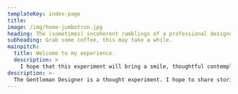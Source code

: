 ```yaml
---
templateKey: index-page
title:
image: /img/home-jumbotron.jpg
heading: The (sometimes) incoherent ramblings of a professional designer
subheading: Grab some coffee, this may take a while.
mainpitch:
  title: Welcome to my experience.
  description: >
    I hope that this experiment will bring a smile, thoughtful contemplation, and a sense of Camaraderie to you who read it. Thank you for sharing this with me.
description: >-
  The Gentleman Designer is a thought experiment. I hope to share stories and experiences with others that they may have had themselves and create a sort of community within these browser walls.
---
```

